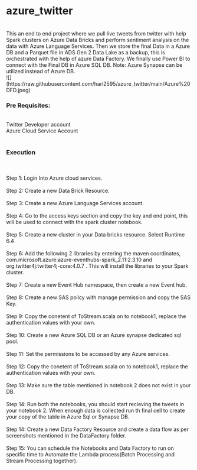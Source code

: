 # azure_twitter
<br>
This an end to end project where we pull live tweets from twitter with help Spark clusters on Azure Data Bricks and perform sentiment analysis on the data with Azure Language Services. Then we store the final Data in a Azure DB and a Parquet file in ADS Gen 2 Data Lake as a backup, this is orchestrated with the help of azure Data Factory. We finally use Power BI to connect with the Final DB in Azure SQL DB. Note: Azure Synapse can be utilized instead of Azure DB.
<br>
![](https://raw.githubusercontent.com/hari2595/azure_twitter/main/Azure%20DFD.jpeg)
<h3> Pre Requisites: </h3><br>
Twitter Developer account <br>
Azure Cloud Service Account <br>
<br>
<h3> Execution </h3>
<br>
<br>
Step 1: Login Into Azure cloud services. <br><br>
Step 2: Create a new Data Brick Resource. <br><br>
Step 3: Create a new Azure Language Services account. <br><br>
Step 4: Go to the access keys section and copy the key and end point, this will be used to connect with the spark cluster notebook. <br><br>
Step 5: Create a new cluster in your Data bricks resource. Select Runtime 6.4 <br><br>
Step 6: Add the following 2 libraries by entering the maven coordinates, com.microsoft.azure:azure-eventhubs-spark_2.11:2.3.10 and org.twitter4j:twitter4j-core:4.0.7 . This will install the libraries to your Spark cluster. <br><br>
Step 7: Create a new Event Hub namespace, then create a new Event hub. <br><br>
Step 8: Create a new SAS poilcy with manage permission and copy the SAS Key. <br><br>
Step 9: Copy the conetent of ToStream.scala on to notebook1, replace the authentication values with your own. <br><br>
Step 10: Create a new Azure SQL DB or an Azure synapse dedicated sql pool.<br><br>
Step 11: Set the permissions to be accessed by any Azure services. <br><br>
Step 12: Copy the conetent of ToStream.scala on to notebook1, replace the authentication values with your own. <br><br>
Step 13: Make sure the table mentioned in notebook 2 does not exist in your DB. <br><br>
Step 14: Run both the notebooks, you should start recieving the tweets in your notebook 2. When enough data is collected run th final cell to create your copy of the table in Azure Sql or Synapse DB. <br><br>
Step 14: Create a new Data Factory Resource and create a data flow as per screenshots mentioned in the DataFactory folder. <br><br>
Step 15: You can schedule the Notebooks and Data Factory to run on specific time to Automate the Lambda process(Batch Processing and Stream Processing together). <br><br>
